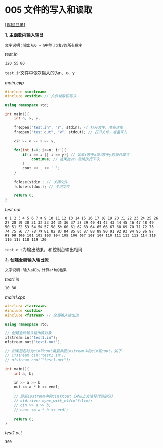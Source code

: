 # 005 文件的写入和读取
 [[返回目录]](https://github.com/SacredDreams/C-Notes/blob/main/README.md#目录)  

**1. 主函数内输入输出**
```
文字说明：输出从0 ~ n中除了x和y的所有数字
```
*test.in*
```
120 55 80
```
``test.in``文件中依次输入的为n、x、y  

*main.cpp*
```c++
#include <iostream>
#include <cstdio> // 文件读取和写入

using namespace std;

int main(){
	int n, x, y;
	
	freopen("test.in", "r", stdin); // 打开文件，准备读取
	freopen("test.out", "w", stdout); // 打开文件，准备写入
	
	cin >> n >> x >> y;

	for(int i=0; i<=n; i++){
		if(i == x || i == y){ // 如果i等于x或i等于y时条件成立
			continue; // 结束此次，继续执行下次
		}
		cout << i << ' ';
	}
	
	fclose(stdin); // 关闭文件
	fclose(stdout); // 关闭文件
	
	return 0;
}
```
*test.out*
```
0 1 2 3 4 5 6 7 8 9 10 11 12 13 14 15 16 17 18 19 20 21 22 23 24 25 26 27 28 29 30 31 32 33 34 35 36 37 38 39 40 41 42 43 44 45 46 47 48 49 50 51 52 53 54 56 57 58 59 60 61 62 63 64 65 66 67 68 69 70 71 72 73 74 75 76 77 78 79 81 82 83 84 85 86 87 88 89 90 91 92 93 94 95 96 97 98 99 100 101 102 103 104 105 106 107 108 109 110 111 112 113 114 115 116 117 118 119 120
```
```test.out```为输出结果，和控制台输出相同  

**2. 创建全局输入输出流**
```
文字说明：输入a和b，计算a*b的结果
```
*test1.in*
```
10 30
```
*main1.cpp*
```c++
#include <iostream>
#include <cstdio>
#include <fstream> // 全局输入输出流

using namespace std;

// 创建全局输入输出流对象
ifstream in("test1.in");
ofstream out("test1.out");

// 如果起名时为cin和cout需要屏蔽iostream中的cin和cout，如下：
// ifstream cin("test1.in");
// ofstream cout("test1.out");

int main(){
	int a, b;
	
	in >> a >> b;
	out << a * b << endl;
	
	// 屏蔽iostream中的cin和cout（对应上文注释代码部分）
	// std::ios::sync_with_stdio(false);
	// cin >> a >> b;
	// cout << a * b << endl;
	
	return 0;
}
```
*test1.out*
```
300
```